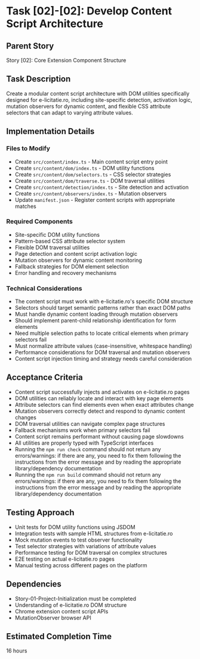 # Task [02]-[02]: Develop Content Script Architecture

## Parent Story

Story [02]: Core Extension Component Structure

## Task Description

Create a modular content script architecture with DOM utilities specifically designed for e-licitatie.ro, including site-specific detection, activation logic, mutation observers for dynamic content, and flexible CSS attribute selectors that can adapt to varying attribute values.

## Implementation Details

### Files to Modify

- Create `src/content/index.ts` - Main content script entry point
- Create `src/content/dom/index.ts` - DOM utility functions
- Create `src/content/dom/selectors.ts` - CSS selector strategies
- Create `src/content/dom/traverse.ts` - DOM traversal utilities
- Create `src/content/detection/index.ts` - Site detection and activation
- Create `src/content/observers/index.ts` - Mutation observers
- Update `manifest.json` - Register content scripts with appropriate matches

### Required Components

- Site-specific DOM utility functions
- Pattern-based CSS attribute selector system
- Flexible DOM traversal utilities
- Page detection and content script activation logic
- Mutation observers for dynamic content monitoring
- Fallback strategies for DOM element selection
- Error handling and recovery mechanisms

### Technical Considerations

- The content script must work with e-licitatie.ro's specific DOM structure
- Selectors should target semantic patterns rather than exact DOM paths
- Must handle dynamic content loading through mutation observers
- Should implement parent-child relationship identification for form elements
- Need multiple selection paths to locate critical elements when primary selectors fail
- Must normalize attribute values (case-insensitive, whitespace handling)
- Performance considerations for DOM traversal and mutation observers
- Content script injection timing and strategy needs careful consideration

## Acceptance Criteria

- Content script successfully injects and activates on e-licitatie.ro pages
- DOM utilities can reliably locate and interact with key page elements
- Attribute selectors can find elements even when exact attributes change
- Mutation observers correctly detect and respond to dynamic content changes
- DOM traversal utilities can navigate complex page structures
- Fallback mechanisms work when primary selectors fail
- Content script remains performant without causing page slowdowns
- All utilities are properly typed with TypeScript interfaces
- Running the `npm run check` command should not return any errors/warnings: if there are any, you need to fix them following the instructions from the error message and by reading the appropriate library/dependency documentation
- Running the `npm run build` command should not return any errors/warnings: if there are any, you need to fix them following the instructions from the error message and by reading the appropriate library/dependency documentation

## Testing Approach

- Unit tests for DOM utility functions using JSDOM
- Integration tests with sample HTML structures from e-licitatie.ro
- Mock mutation events to test observer functionality
- Test selector strategies with variations of attribute values
- Performance testing for DOM traversal on complex structures
- E2E testing on actual e-licitatie.ro pages
- Manual testing across different pages on the platform

## Dependencies

- Story-01-Project-Initialization must be completed
- Understanding of e-licitatie.ro DOM structure
- Chrome extension content script APIs
- MutationObserver browser API

## Estimated Completion Time

16 hours 